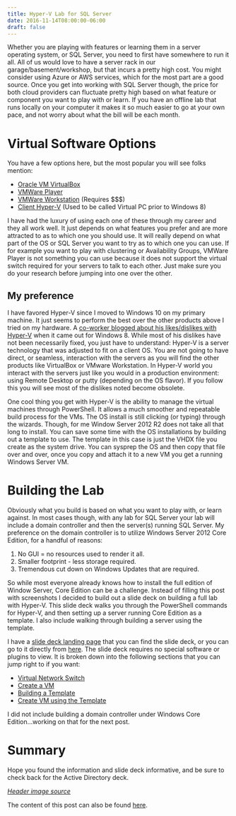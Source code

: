 ```yaml
---
title: Hyper-V Lab for SQL Server
date: 2016-11-14T08:00:00-06:00
draft: false
---
```


Whether you are playing with features or learning them in a server operating system, or SQL Server, you need to first have somewhere to run it all. All of us would love to have a server rack in our garage/basement/workshop, but that incurs a pretty high cost. You might consider using Azure or AWS services, which for the most part are a good source. Once you get into working with SQL Server though, the price for both cloud providers can fluctuate pretty high based on what feature or component you want to play with or learn. If you have an offline lab that runs locally on your computer it makes it so much easier to go at your own pace, and not worry about what the bill will be each month.

# Virtual Software Options

You have a few options here, but the most popular you will see folks mention:

- <a href="https://www.virtualbox.org/" target="_blank">Oracle VM VirtualBox</a>
- <a href="https://www.vmware.com/products/player/playerpro-evaluation.html" target="_blank">VMWare Player</a>
- <a href="https://www.vmware.com/products/workstation.html" target="_blank">VMWare Workstation</a> (Requires $$$)
- <a href="htts://technet.microsoft.com/en-us/library/hh857623.aspx" target="_blank">Client Hyper-V</a> (Used to be called Virtual PC prior to Windows 8)

I have had the luxury of using each one of these through my career and they all work well. It just depends on what features you prefer and are more attracted to as to which one you should use. It will really depend on what part of the OS or SQL Server you want to try as to which one you can use. If for example you want to play with clustering or Availability Groups, VMWare Player is not something you can use because it does not support the virtual switch required for your servers to talk to each other. Just make sure you do your research before jumping into one over the other.

## My preference

I have favored Hyper-V since I moved to Windows 10 on my primary machine. It just seems to perform the best over the other products above I tried on my hardware. A <a href="https://www.pythian.com/blog/update-on-home-learning-lab-hyper-v/" target="_blank">co-worker blogged about his likes/dislikes with Hyper-V</a> when it came out for Windows 8. While most of his dislikes have not been necessarily fixed, you just have to understand: Hyper-V is a server technology that was adjusted to fit on a client OS. You are not going to have direct, or seamless, interaction with the servers as you will find the other products like VirtualBox or VMware Workstation. In Hyper-V world you interact with the servers just like you would in a production environment: using Remote Desktop or putty (depending on the OS flavor). If you follow this you will see most of the dislikes noted become obsolete.

One cool thing you get with Hyper-V is the ability to manage the virtual machines through PowerShell. It allows a much smoother and repeatable build process for the VMs. The OS install is still clicking (or typing) through the wizards. Though, for me Window Server 2012 R2 does not take all that long to install. You can save some time with the OS installations by building out a template to use. The template in this case is just the VHDX file you create as the system drive. You can sysprep the OS and then copy that file over and over, once you copy and attach it to a new VM you get a running Windows Server VM.

# Building the Lab

Obviously what you build is based on what you want to play with, or learn against. In most cases though, with any lab for SQL Server your lab will include a domain controller and then the server(s) running SQL Server. My preference on the domain controller is to utilize Windows Server 2012 Core Edition, for a handful of reasons:

1. No GUI = no resources used to render it all.
2. Smaller footprint - less storage required.
3. Tremendous cut down on Windows Updates that are required.

So while most everyone already knows how to install the full edition of Window Server, Core Edition can be a challenge. Instead of filling this post with screenshots I decided to build out a slide deck on building a full lab with Hyper-V. This slide deck walks you through the PowerShell commands for Hyper-V, and then setting up a server running Core Edition as a template. I also include walking through building a server using the template.

I have a <a href="http://blog.wsmelton.info/slides" target="_blank">slide deck landing page</a> that you can find the slide deck, or you can go to it directly from <a href="http://blog.wsmelton.info/slides/hyper-v-lab-build" target="_blank">here</a>. The slide deck requires no special software or plugins to view. It is broken down into the following sections that you can jump right to if you want:

- <a href="http://blog.wsmelton.info/slides/hyper-v-lab-build/#/2" target="_blank">Virtual Network Switch</a>
- <a href="http://blog.wsmelton.info/slides/hyper-v-lab-build/#/6" target="_blank">Create a VM</a>
- <a href="http://blog.wsmelton.info/slides/hyper-v-lab-build/#/10" target="_blank">Building a Template</a>
- <a href="http://blog.wsmelton.info/slides/hyper-v-lab-build/#/16" target="_blank">Create VM using the Template</a>

I did not include building a domain controller under Windows Core Edition...working on that for the next post.

# Summary

Hope you found the information and slide deck informative, and be sure to check back for the Active Directory deck.

<i><a href="https://flic.kr/p/6gYLHR" target="_blank">Header image source</a></i>

The content of this post can also be found <a href="https://www.pythian.com/blog/hyper-v-lab-for-sql-server" target="_blank">here</a>.